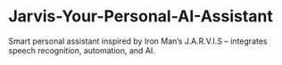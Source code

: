 # Jarvis-Your-Personal-AI-Assistant
Smart personal assistant inspired by Iron Man’s J.A.R.V.I.S – integrates speech recognition, automation, and AI.
